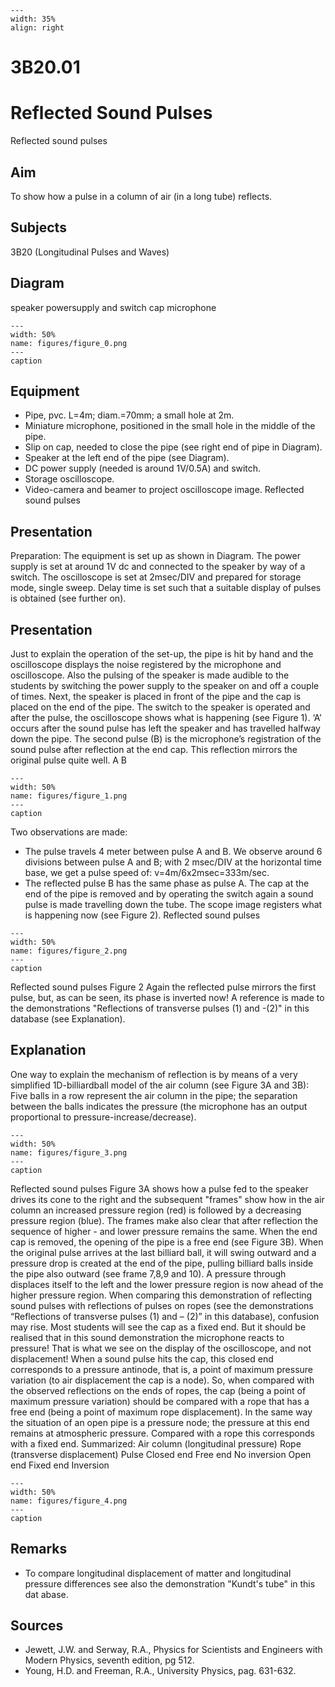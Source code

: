 
```{figure} /figures/busy.png
---
width: 35%
align: right
```
# 3B20.01 
  # Reflected Sound Pulses 
   Reflected sound pulses   
  
## Aim   
 To show how a pulse in a column of air (in a long tube) reflects.    
  
## Subjects   
 3B20 (Longitudinal Pulses and Waves)   
  
## Diagram   
  speaker powersupply and switch cap microphone   
```{figure} figures/figure_0.png  
---  
width: 50%  
name: figures/figure_0.png  
---  
caption  
``` 
     
  
## Equipment   
 
 *  Pipe, pvc. L=4m; diam.=70mm; a small hole at 2m. 
 *  Miniature microphone, positioned in the small hole in the middle of the pipe. 
 *  Slip on cap, needed to close the pipe (see right end of pipe in Diagram). 
 *  Speaker at the left end of the pipe (see Diagram). 
 *  DC power supply (needed is around 1V/0.5A) and switch. 
 *  Storage oscilloscope. 
 *  Video-camera and beamer to project oscilloscope image.   Reflected sound pulses
    
  
## Presentation   
 Preparation: The equipment is set up as shown in Diagram. The power supply is set at around 1V dc and connected to the speaker by way of a switch. The oscilloscope is set at 2msec/DIV and prepared for storage mode, single sweep. Delay time is set such that a suitable display of pulses is obtained (see further on).   
  
## Presentation   
 Just to explain the operation of the set-up, the pipe is hit by hand and the oscilloscope displays the noise registered by the microphone and oscilloscope. Also the pulsing of the speaker is made audible to the students by switching the power supply to the speaker on and off a couple of times. Next, the speaker is placed in front of the pipe and the cap is placed on the end of the pipe. The switch to the speaker is operated and after the pulse, the oscilloscope shows what is happening (see Figure 1). ‘A’ occurs after the sound pulse has left the speaker and has travelled halfway down the pipe. The second pulse (B) is the microphone’s registration of the sound pulse after reflection at the end cap. This reflection mirrors the original pulse quite well. A                         B   
```{figure} figures/figure_1.png  
---  
width: 50%  
name: figures/figure_1.png  
---  
caption  
``` 
 Two observations are made: 
 *  The pulse travels 4 meter between pulse A and B. We observe around 6 divisions between pulse A and B; with 2 msec/DIV at the horizontal time base, we get a pulse speed of: v=4m/6x2msec=333m/sec. 
 *  The reflected pulse B has the same phase as pulse A.  The cap at the end of the pipe is removed and by operating the switch again a sound pulse is made travelling down the tube. The scope image registers what is happening now (see Figure 2).   Reflected sound pulses   
```{figure} figures/figure_2.png  
---  
width: 50%  
name: figures/figure_2.png  
---  
caption  
``` 
   Reflected sound pulses  Figure 2  Again the reflected pulse mirrors the first pulse, but, as can be seen, its phase is inverted now! A reference is made to the demonstrations "Reflections of transverse pulses (1) and -(2)" in this database (see
 Explanation).    
  
## Explanation   
 One way to explain the mechanism of reflection is by means of a very simplified 1D-billiardball model of the air column (see Figure 3A and 3B): Five balls in a row represent the air column in the pipe; the separation between the balls indicates the pressure (the microphone has an output proportional to pressure-increase/decrease).     
```{figure} figures/figure_3.png  
---  
width: 50%  
name: figures/figure_3.png  
---  
caption  
``` 
   Reflected sound pulses Figure 3A shows how a pulse fed to the speaker drives its cone to the right and the subsequent "frames" show how in the air column an increased pressure region (red) is followed by a decreasing pressure region (blue). The frames make also clear that after reflection the sequence of higher - and lower pressure remains the same. When the end cap is removed, the opening of the pipe is a free end (see Figure 3B). When the original pulse arrives at the last billiard ball, it will swing outward and a pressure drop is created at the end of the pipe, pulling billiard balls inside the pipe also outward (see frame 7,8,9 and 10). A pressure through displaces itself to the left and the lower pressure region is now ahead of the higher pressure region.  When comparing this demonstration of reflecting sound pulses with reflections of pulses on ropes (see the demonstrations “Reflections of transverse pulses (1) and – (2)” in this database), confusion may rise. Most students will see the cap as a fixed end. But it should be realised that in this sound demonstration the microphone reacts to pressure! That is what we see on the display of the oscilloscope, and not displacement! When a sound pulse hits the cap, this closed end corresponds to a pressure antinode, that is, a point of maximum pressure variation (to air displacement the cap is a node). So, when compared with the observed reflections on the ends of ropes, the cap (being a point of maximum pressure variation) should be compared with a rope that has a free end (being a point of maximum rope displacement). In the same way the situation of an open pipe is a pressure node; the pressure at this end remains at atmospheric pressure. Compared with a rope this corresponds with a fixed end. Summarized:  Air column (longitudinal pressure) Rope (transverse displacement) Pulse Closed end Free end No inversion Open end Fixed end Inversion   
```{figure} figures/figure_4.png  
---  
width: 50%  
name: figures/figure_4.png  
---  
caption  
``` 
       
  
## Remarks   
        
 *  To compare longitudinal displacement of matter and longitudinal pressure differences see also the demonstration "Kundt's tube" in this dat
abase.   
  
## Sources   
 
 *  Jewett, J.W. and Serway, R.A., Physics for Scientists and Engineers with Modern Physics, seventh edition, pg 512. 
 *  Young, H.D. and Freeman, R.A., University Physics, pag. 631-632.
  
